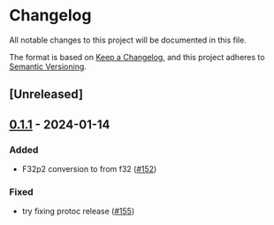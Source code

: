 # Changelog
All notable changes to this project will be documented in this file.

The format is based on [Keep a Changelog](https://keepachangelog.com/en/1.0.0/),
and this project adheres to [Semantic Versioning](https://semver.org/spec/v2.0.0.html).

## [Unreleased]

## [0.1.1](https://github.com/giangndm/8xFF-decentralized-media-server/compare/atm0s-media-server-protocol-v0.1.0...atm0s-media-server-protocol-v0.1.1) - 2024-01-14

### Added
- F32p2 conversion to from f32 ([#152](https://github.com/giangndm/8xFF-decentralized-media-server/pull/152))

### Fixed
- try fixing protoc release ([#155](https://github.com/giangndm/8xFF-decentralized-media-server/pull/155))
